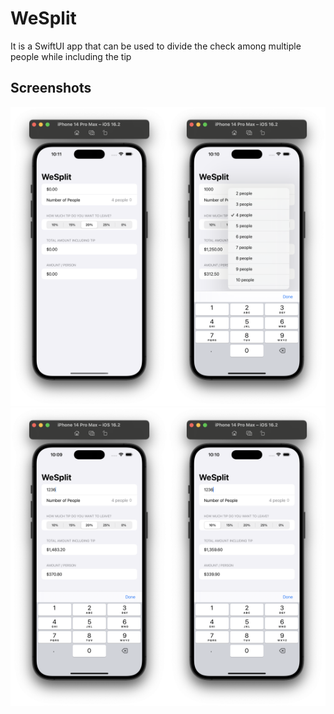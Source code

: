 
# WeSplit

It is a SwiftUI app that can be used to divide the check among multiple people while including the tip


## Screenshots

<img src="Screenshots/ss1.png" width="50%" height="10%"><img src="Screenshots/ss2.png" width="50%" height="10%">
<img src="Screenshots/ss3.png" width="50%" height="10%"><img src="Screenshots/ss4.png" width="50%" height="10%">